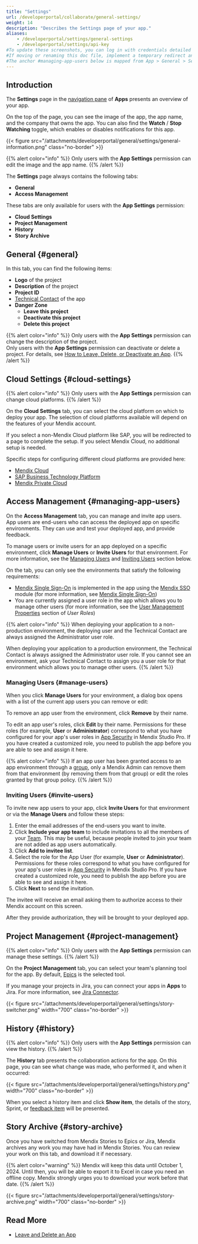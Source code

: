 ```yaml
---
title: "Settings"
url: /developerportal/collaborate/general-settings/
weight: 14
description: "Describes the Settings page of your app."
aliases:
    - /developerportal/settings/general-settings
    - /developerportal/settings/api-key
#To update these screenshots, you can log in with credentials detailed in How to Update Screenshots Using Team Apps.
#If moving or renaming this doc file, implement a temporary redirect and let the respective team know they should update the URL in the product. See Mapping to Products for more details.
#The anchor #managing-app-users below is mapped from App > General > Settings > Manage App Users and the Mendix SSO module, so it should not be removed or changed.
---
```


## Introduction

The **Settings** page in the [navigation pane](/developerportal/#navigation-pane) of **Apps** presents an overview of your app.

On the top of the page, you can see the image of the app, the app name, and the company that owns the app. You can also find the **Watch** / **Stop Watching** toggle, which enables or disables notifications for this app.

{{< figure src="/attachments/developerportal/general/settings/general-information.png"  class="no-border" >}}

{{% alert color="info" %}}
Only users with the **App Settings** permission can edit the image and the app name.
{{% /alert %}}

The **Settings** page always contains the following tabs:

* **General**
* **Access Management**

These tabs are only available for users with the **App Settings** permission:

* **Cloud Settings**
* **Project Management**
* **History**
* **Story Archive**

## General {#general}

In this tab, you can find the following items:

* **Logo** of the project
* **Description** of the project
* **Project ID**
* [Technical Contact](/developerportal/general/app-roles/#technical-contact) of the app
* **Danger Zone**
    * **Leave this project**
    * **Deactivate this project**
    * **Delete this project**

{{% alert color="info" %}}
Only users with the **App Settings** permission can change the description of the project.<br/>Only users with the **App Settings** permission can deactivate or delete a project. For details, see [How to Leave, Delete, or Deactivate an App](/developerportal/general/leave-delete-app/).
{{% /alert %}}

## Cloud Settings {#cloud-settings}

{{% alert color="info" %}}
Only users with the **App Settings** permission can change cloud platforms.
{{% /alert %}}

On the **Cloud Settings** tab, you can select the cloud platform on which to deploy your app. The selection of cloud platforms available will depend on the features of your Mendix account.

If you select a non-Mendix Cloud platform like SAP, you will be redirected to a page to complete the setup. If you select Mendix Cloud, no additional setup is needed.

Specific steps for configuring different cloud platforms are provided here:

* [Mendix Cloud](/developerportal/deploy/mendix-cloud-deploy/)
* [SAP Business Technology Platform](/developerportal/deploy/sap-cloud-platform/)
* [Mendix Private Cloud](/developerportal/deploy/private-cloud/)

## Access Management {#managing-app-users}

On the **Access Management** tab, you can manage and invite app users. App users are end-users who can access the deployed app on specific environments. They can use and test your deployed app, and provide feedback.

To manage users or invite users for an app deployed on a specific environment, click **Manage Users** or **Invite Users** for that environment. For more information, see the [Managing Users](#manage-users) and [Inviting Users](#invite-users) section below.

On the tab, you can only see the environments that satisfy the following requirements:

* [Mendix Single Sign-On](/developerportal/deploy/mendix-sso/) is implemented in the app using the [Mendix SSO](/appstore/modules/mendix-sso/) module (for more information, see [Mendix Single Sign-On](/developerportal/deploy/mendix-sso/))
* You are currently assigned a user role in the app which allows you to manage other users (for more information, see the [User Management Properties](/refguide/user-roles/#user-management) section of *User Roles*)

{{% alert color="info" %}}
When deploying your application to a non-production environment, the deploying user and the Technical Contact are always assigned the Administrator user role.

When deploying your application to a production environment, the Technical Contact is always assigned the Administrator user role. If you cannot see an environment, ask your Technical Contact to assign you a user role for that environment which allows you to manage other users. 
{{% /alert %}}

### Managing Users {#manage-users}

When you click **Manage Users** for your environment, a dialog box opens with a list of the current app users you can remove or edit:

To remove an app user from the environment, click **Remove** by their name.

To edit an app user's roles, click **Edit** by their name. Permissions for these roles (for example, **User** or **Administrator**) correspond to what you have configured for your app's user roles in [App Security](/refguide/app-security/#user-roles) in Mendix Studio Pro. If you have created a customized role, you need to publish the app before you are able to see and assign it here.

{{% alert color="info" %}}
If an app user has been granted access to an app environment through a [group](/control-center/groups/), only a Mendix Admin can remove them from that environment (by removing them from that group) or edit the roles granted by that group policy.
{{% /alert %}}

### Inviting Users {#invite-users}

To invite new app users to your app, click **Invite Users** for that environment or via the **Manage Users** and follow these steps:

1. Enter the email addresses of the end-users you want to invite.
2. Click **Include your app team** to include invitations to all the members of your [Team](/developerportal/general/team/). This may be useful, because people invited to join your team are not added as app users automatically.
3. Click **Add to invitee list**.
4. Select the role for the App User (for example, **User** or **Administrator**). Permissions for these roles correspond to what you have configured for your app's user roles in [App Security](/refguide/app-security/#user-roles) in Mendix Studio Pro. If you have created a customized role, you need to publish the app before you are able to see and assign it here.
5. Click **Next** to send the invitation.

The invitee will receive an email asking them to authorize access to their Mendix account on this screen.

After they provide authorization, they will be brought to your deployed app.

## Project Management {#project-management}

{{% alert color="info" %}}
Only users with the **App Settings** permission can manage these settings.
{{% /alert %}}

On the **Project Management** tab, you can select your team's planning tool for the app. By default, [Epics](/developerportal/project-management/epics/) is the selected tool.

If you manage your projects in Jira, you can connect your apps in **Apps** to Jira. For more information, see [Jira Connector](/developerportal/project-management/jira-connector/).

{{< figure src="/attachments/developerportal/general/settings/story-switcher.png" width="700"  class="no-border" >}}

## History {#history}

{{% alert color="info" %}}
Only users with the **App Settings** permission can view the history.
{{% /alert %}}

The **History** tab presents the collaboration actions for the app. On this page, you can see what change was made, who performed it, and when it occurred:

{{< figure src="/attachments/developerportal/general/settings/history.png"   width="700"  class="no-border" >}}

When you select a history item and click **Show item**, the details of the story, Sprint, or [feedback item](/developerportal/app-insights/feedback/) will be presented.

## Story Archive {#story-archive}

Once you have switched from Mendix Stories to Epics or Jira, Mendix archives any work you may have had in Mendix Stories. You can review your work on this tab, and download it if necessary.

{{% alert color="warning" %}}
Mendix will keep this data until October 1, 2024. Until then, you will be able to export it to Excel in case you need an offline copy. Mendix strongly urges you to download your work before that date.
{{% /alert %}}

{{< figure src="/attachments/developerportal/general/settings/story-archive.png" width="700"  class="no-border" >}}

## Read More

* [Leave and Delete an App](/developerportal/general/leave-delete-app/)
